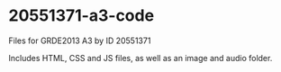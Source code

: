# 20551371-a3-code
Files for GRDE2013 A3 by ID 20551371

Includes HTML, CSS and JS files, as well as an image and audio folder.
